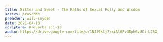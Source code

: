 ```yaml
---
title: Bitter and Sweet - The Paths of Sexual Folly and Wisdom
series: proverbs
preacher: will-snyder
date: 2021-04-18
scripture: Proverbs 5:1-23
audio: https://drive.google.com/file/d/1NJZ9klj7rxiAl6Pz3NphGzUCi-L25XjI/view
---
```

